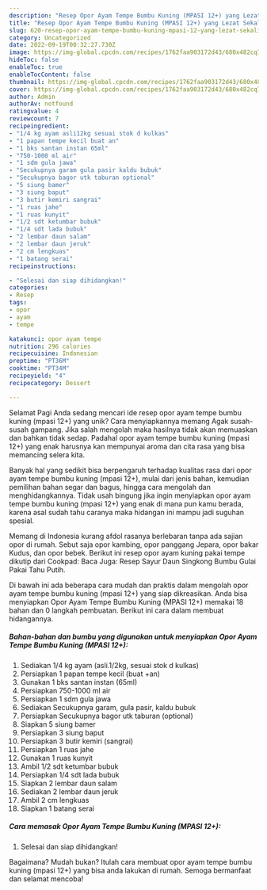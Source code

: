 ```yaml
---
description: "Resep Opor Ayam Tempe Bumbu Kuning (MPASI 12+) yang Lezat Sekali, Lezat"
title: "Resep Opor Ayam Tempe Bumbu Kuning (MPASI 12+) yang Lezat Sekali, Lezat"
slug: 620-resep-opor-ayam-tempe-bumbu-kuning-mpasi-12-yang-lezat-sekali-lezat
category: Uncategorized
date: 2022-09-19T00:32:27.730Z
image: https://img-global.cpcdn.com/recipes/1762faa903172d43/680x482cq70/opor-ayam-tempe-bumbu-kuning-mpasi-12-foto-resep-utama.jpg
hideToc: false
enableToc: true
enableTocContent: false
thumbnail: https://img-global.cpcdn.com/recipes/1762faa903172d43/680x482cq70/opor-ayam-tempe-bumbu-kuning-mpasi-12-foto-resep-utama.jpg
cover: https://img-global.cpcdn.com/recipes/1762faa903172d43/680x482cq70/opor-ayam-tempe-bumbu-kuning-mpasi-12-foto-resep-utama.jpg
author: Admin
authorAv: notfound
ratingvalue: 4
reviewcount: 7
recipeingredient:
- "1/4 kg ayam asli12kg sesuai stok d kulkas"
- "1 papan tempe kecil buat an"
- "1 bks santan instan 65ml"
- "750-1000 ml air"
- "1 sdm gula jawa"
- "Secukupnya garam gula pasir kaldu bubuk"
- "Secukupnya bagor utk taburan optional"
- "5 siung bamer"
- "3 siung baput"
- "3 butir kemiri sangrai"
- "1 ruas jahe"
- "1 ruas kunyit"
- "1/2 sdt ketumbar bubuk"
- "1/4 sdt lada bubuk"
- "2 lembar daun salam"
- "2 lembar daun jeruk"
- "2 cm lengkuas"
- "1 batang serai"
recipeinstructions:

- "Selesai dan siap dihidangkan!"
categories:
- Resep
tags:
- opor
- ayam
- tempe

katakunci: opor ayam tempe 
nutrition: 296 calories
recipecuisine: Indonesian
preptime: "PT36M"
cooktime: "PT34M"
recipeyield: "4"
recipecategory: Dessert

---
```



Selamat Pagi Anda sedang mencari ide resep opor ayam tempe bumbu kuning (mpasi 12+) yang unik? Cara menyiapkannya memang Agak susah-susah gampang. Jika salah mengolah maka hasilnya tidak akan memuaskan dan bahkan tidak sedap. Padahal opor ayam tempe bumbu kuning (mpasi 12+) yang enak harusnya kan mempunyai aroma dan cita rasa yang bisa memancing selera kita.


Banyak hal yang sedikit bisa berpengaruh terhadap kualitas rasa dari opor ayam tempe bumbu kuning (mpasi 12+), mulai dari jenis bahan, kemudian pemilihan bahan segar dan bagus, hingga cara mengolah dan menghidangkannya. Tidak usah bingung jika ingin menyiapkan opor ayam tempe bumbu kuning (mpasi 12+) yang enak di mana pun kamu berada, karena asal sudah tahu caranya maka hidangan ini mampu jadi suguhan spesial.

Memang di Indonesia kurang afdol rasanya berlebaran tanpa ada sajian opor di rumah. Sebut saja opor kambing, opor panggang Jepara, opor bakar Kudus, dan opor bebek. Berikut ini resep opor ayam kuning pakai tempe dikutip dari Cookpad: Baca Juga: Resep Sayur Daun Singkong Bumbu Gulai Pakai Tahu Putih.


Di bawah ini ada beberapa cara mudah dan praktis dalam mengolah opor ayam tempe bumbu kuning (mpasi 12+) yang siap dikreasikan. Anda bisa menyiapkan Opor Ayam Tempe Bumbu Kuning (MPASI 12+) memakai 18 bahan dan 0 langkah pembuatan. Berikut ini cara dalam membuat hidangannya.

<!--inarticleads1-->

##### Bahan-bahan dan bumbu yang digunakan untuk menyiapkan Opor Ayam Tempe Bumbu Kuning (MPASI 12+):

1. Sediakan 1/4 kg ayam (asli.1/2kg, sesuai stok d kulkas)
1. Persiapkan 1 papan tempe kecil (buat +an)
1. Gunakan 1 bks santan instan (65ml)
1. Persiapkan 750-1000 ml air
1. Persiapkan 1 sdm gula jawa
1. Sediakan Secukupnya garam, gula pasir, kaldu bubuk
1. Persiapkan Secukupnya bagor utk taburan (optional)
1. Siapkan 5 siung bamer
1. Persiapkan 3 siung baput
1. Persiapkan 3 butir kemiri (sangrai)
1. Persiapkan 1 ruas jahe
1. Gunakan 1 ruas kunyit
1. Ambil 1/2 sdt ketumbar bubuk
1. Persiapkan 1/4 sdt lada bubuk
1. Siapkan 2 lembar daun salam
1. Sediakan 2 lembar daun jeruk
1. Ambil 2 cm lengkuas
1. Siapkan 1 batang serai




<!--inarticleads2-->

##### Cara memasak Opor Ayam Tempe Bumbu Kuning (MPASI 12+):


1. Selesai dan siap dihidangkan!



Bagaimana? Mudah bukan? Itulah cara membuat opor ayam tempe bumbu kuning (mpasi 12+) yang bisa anda lakukan di rumah. Semoga bermanfaat dan selamat mencoba!
